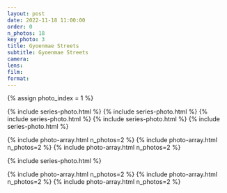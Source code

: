 ```yaml
---
layout: post
date: 2022-11-18 11:00:00
order: 0
n_photos: 18
key_photo: 3
title: Gyoenmae Streets
subtitle: Gyoenmae Streets
camera: 
lens: 
film: 
format: 
---
```


{% assign photo_index = 1 %}

{% include series-photo.html %}
{% include series-photo.html %}
{% include series-photo.html %}
{% include series-photo.html %}
{% include series-photo.html %}

{% include photo-array.html n_photos=2 %}
{% include photo-array.html n_photos=2 %}
{% include photo-array.html n_photos=2 %}

{% include series-photo.html %}

{% include photo-array.html n_photos=2 %}
{% include photo-array.html n_photos=2 %}
{% include photo-array.html n_photos=2 %}
